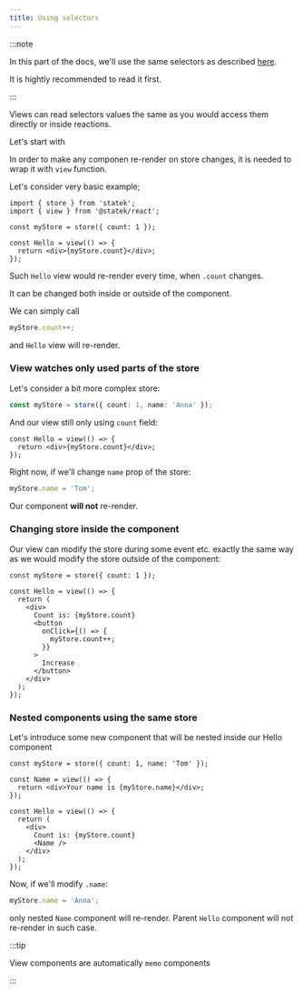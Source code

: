 ```yaml
---
title: Using selectors
---
```


:::note

In this part of the docs, we'll use the same selectors as described [here](/docs/getting-started/selectors).

It is hightly recommended to read it first.

:::

Views can read selectors values the same as you would access them directly or inside reactions.

Let's start with

In order to make any componen re-render on store changes, it is needed to wrap it with `view` function.

Let's consider very basic example;

```tsx
import { store } from 'statek';
import { view } from '@statek/react';

const myStore = store({ count: 1 });

const Hello = view(() => {
  return <div>{myStore.count}</div>;
});
```

Such `Hello` view would re-render every time, when `.count` changes.

It can be changed both inside or outside of the component.

We can simply call

```ts
myStore.count++;
```

and `Hello` view will re-render.

### View watches only used parts of the store

Let's consider a bit more complex store:

```ts
const myStore = store({ count: 1, name: 'Anna' });
```

And our view still only using `count` field:

```tsx
const Hello = view(() => {
  return <div>{myStore.count}</div>;
});
```

Right now, if we'll change `name` prop of the store:

```ts
myStore.name = 'Tom';
```

Our component **will not** re-render.

### Changing store inside the component

Our view can modify the store during some event etc. exactly the same way as we would modify the store outside of the component:

```tsx
const myStore = store({ count: 1 });

const Hello = view(() => {
  return (
    <div>
      Count is: {myStore.count}
      <button
        onClick={() => {
          myStore.count++;
        }}
      >
        Increase
      </button>
    </div>
  );
});
```

### Nested components using the same store

Let's introduce some new component that will be nested inside our Hello component

```tsx
const myStore = store({ count: 1, name: 'Tom' });

const Name = view(() => {
  return <div>Your name is {myStore.name}</div>;
});

const Hello = view(() => {
  return (
    <div>
      Count is: {myStore.count}
      <Name />
    </div>
  );
});
```

Now, if we'll modify `.name`:

```ts
myStore.name = 'Anna';
```

only nested `Name` component will re-render. Parent `Hello` component will not re-render in such case.

:::tip

View components are automatically `memo` components

:::
